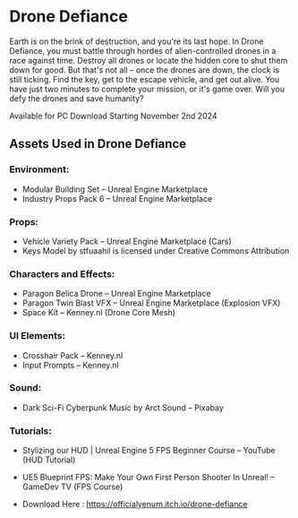 # Drone Defiance

Earth is on the brink of destruction, and you're its last hope. In Drone Defiance, you must battle through hordes of alien-controlled drones in a race against time. Destroy all drones or locate the hidden core to shut them down for good. But that's not all – once the drones are down, the clock is still ticking. Find the key, get to the escape vehicle, and get out alive. You have just two minutes to complete your mission, or it's game over. Will you defy the drones and save humanity?

Available for PC Download Starting November 2nd 2024

## Assets Used in Drone Defiance

### Environment:
- Modular Building Set – Unreal Engine Marketplace
- Industry Props Pack 6 – Unreal Engine Marketplace
### Props:
- Vehicle Variety Pack – Unreal Engine Marketplace (Cars)
- Keys Model by stfuaahil is licensed under Creative Commons Attribution
### Characters and Effects:
- Paragon Belica Drone – Unreal Engine Marketplace
- Paragon Twin Blast VFX – Unreal Engine Marketplace (Explosion VFX)
- Space Kit – Kenney.nl (Drone Core Mesh)
### UI Elements:
- Crosshair Pack – Kenney.nl
- Input Prompts – Kenney.nl
### Sound:
- Dark Sci-Fi Cyberpunk Music by Arct Sound – Pixabay
### Tutorials:
- Stylizing our HUD | Unreal Engine 5 FPS Beginner Course – YouTube (HUD Tutorial)
- UE5 Blueprint FPS: Make Your Own First Person Shooter In Unreal! – GameDev TV (FPS Course)

- Download Here : https://officialyenum.itch.io/drone-defiance

